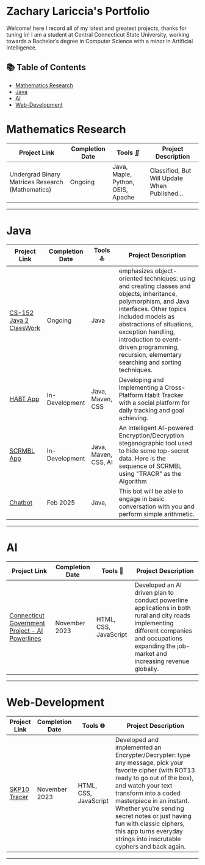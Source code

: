 # Zachary Lariccia's Portfolio

Welcome! here I record all of my latest and greatest projects, thanks for tuning in! I am a student at Central Connecticut State University, working towards a Bachelor’s degree in Computer Science with a minor in Artificial Intelligence.

## 📚 Table of Contents
- [Mathematics Research](#Research)
- [Java](#Java)
- [AI](#AI)
- [Web-Development](#Web-Development)

 # Mathematics Research

| Project Link | Completion Date | Tools ∬ | Project Description | 
|---|---|---|---|
| Undergrad Binary Matrices Research (Mathematics)| Ongoing | Java, Maple, Python, OEIS, Apache | Classified, But Will Update When Published... |

***

# Java

| Project Link | Completion Date | Tools ♨️ | Project Description | 
|---|---|---|---|
| [CS-152 Java 2 ClassWork](https://github.com/zachsarc/CS-152_Java2) | Ongoing | Java | emphasizes object-oriented techniques: using and creating classes and objects, inheritance, polymorphism, and Java interfaces. Other topics included models as abstractions of situations, exception handling, introduction to event-driven programming, recursion, elementary searching and sorting techniques. |
| [HABT App](https://github.com/zachsarc/HABTApp) | In-Development | Java, Maven, CSS | Developing and Implementing a Cross-Platform Habit Tracker with a social platform for daily tracking and goal achieving. |
| [SCRMBL App](https://github.com/zachsarc/scrmbl) | In-Development | Java, Maven, CSS, AI | An Intelligent AI-powered Encryption/Decryption steganographic tool used to hide some top-secret data. Here is the sequence of SCRMBL using "TRACR" as the Algorithm |
| [Chatbot](https://github.com/zachsarc/Zachs-Chat-Bot-with-Java) | Feb 2025 | Java, | This bot will be able to engage in basic conversation with you and perform simple arithmetic. |

***

# AI

| Project Link | Completion Date | Tools 🤖 | Project Description | 
|---|---|---|---|
| [Connecticut Government Project - AI Powerlines](https://github.com/zachsarc/CAP1/blob/main/notes.md) | November 2023 | HTML, CSS, JavaScript | Developed an AI driven plan to conduct powerline applications in both rural and city roads implementing different companies and occupations expanding the job-market and increasing revenue globally. |

***

# Web-Development

| Project Link | Completion Date | Tools 🌐 | Project Description | 
|---|---|---|---|
| [SKP10 Tracer](https://github.com/zachsarc/SKP10-group-project) | November 2023 | HTML, CSS, JavaScript | Developed and implemented an Encrypter/Decrypter: type any message, pick your favorite cipher (with ROT13 ready to go out of the box), and watch your text transform into a coded masterpiece in an instant. Whether you’re sending secret notes or just having fun with classic ciphers, this app turns everyday strings into inscrutable cyphers and back again. |

***
